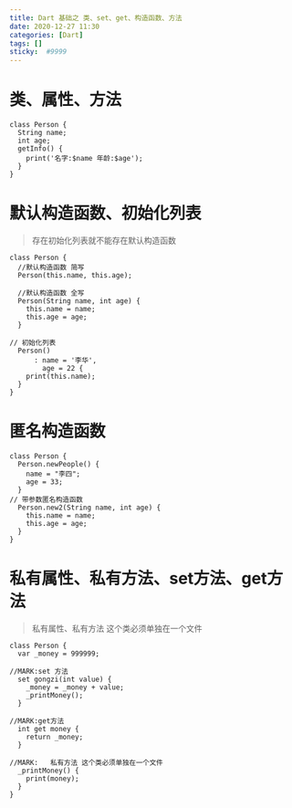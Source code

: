 ```yaml
---
title: Dart 基础之 类、set、get、构造函数、方法
date: 2020-12-27 11:30
categories: [Dart]
tags: []
sticky:  #9999
---
```




# 类、属性、方法
```
class Person {
  String name;
  int age;
  getInfo() {
    print('名字:$name 年龄:$age');
  }
}
```
# 默认构造函数、初始化列表
> 存在初始化列表就不能存在默认构造函数
```
class Person {
  //默认构造函数 简写
  Person(this.name, this.age);

  //默认构造函数 全写
  Person(String name, int age) {
    this.name = name;
    this.age = age;
  }

// 初始化列表
  Person()
      : name = '李华',
        age = 22 {
    print(this.name);
  }
}

```

# 匿名构造函数
```
class Person {
  Person.newPeople() {
    name = "李四";
    age = 33;
  }
// 带参数匿名构造函数
  Person.new2(String name, int age) {
    this.name = name;
    this.age = age;
  }
}
```

# 私有属性、私有方法、set方法、get方法
> 私有属性、私有方法  这个类必须单独在一个文件
```
class Person {
  var _money = 999999;

//MARK:set 方法
  set gongzi(int value) {
    _money = _money + value;
    _printMoney();
  }

//MARK:get方法
  int get money {
    return _money;
  }

//MARK:   私有方法 这个类必须单独在一个文件
  _printMoney() {
    print(money);
  }
}
  
```